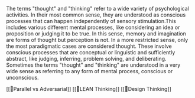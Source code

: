 The terms "thought" and "thinking" refer to a wide variety of psychological activities. In their most common sense, they are understood as conscious processes that can happen independently of sensory stimulation.This includes various different mental processes, like considering an idea or proposition or judging it to be true. In this sense, memory and imagination are forms of thought but perception is not. In a more restricted sense, only the most paradigmatic cases are considered thought. These involve conscious processes that are conceptual or linguistic and sufficiently abstract, like judging, inferring, problem solving, and deliberating. Sometimes the terms "thought" and "thinking" are understood in a very wide sense as referring to any form of mental process, conscious or unconscious.


[[🤔Parallel vs Adversarial]] 
[[🌸LEAN Thinking]]
[[🤔Design Thinking]]

 